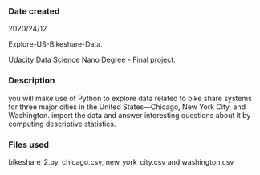 ### Date created

2020/24/12

Explore-US-Bikeshare-Data.

Udacity Data Science Nano Degree - Final project.

### Description

you will make use of Python to explore data related to bike share systems for three major cities in the United States—Chicago, New York City, and Washington. import the data and answer interesting questions about it by computing descriptive statistics.

### Files used

bikeshare_2.py, chicago.csv, new_york_city.csv and washington.csv
